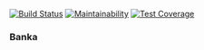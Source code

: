 [![Build Status](https://travis-ci.com/UhiriweAudace/Banka-React.svg?branch=master)](https://travis-ci.com/UhiriweAudace/Banka-React) [![Maintainability](https://api.codeclimate.com/v1/badges/3b04385ad5861a7abfad/maintainability)](https://codeclimate.com/github/UhiriweAudace/Banka-React/maintainability) [![Test Coverage](https://api.codeclimate.com/v1/badges/3b04385ad5861a7abfad/test_coverage)](https://codeclimate.com/github/UhiriweAudace/Banka-React/test_coverage)

### Banka